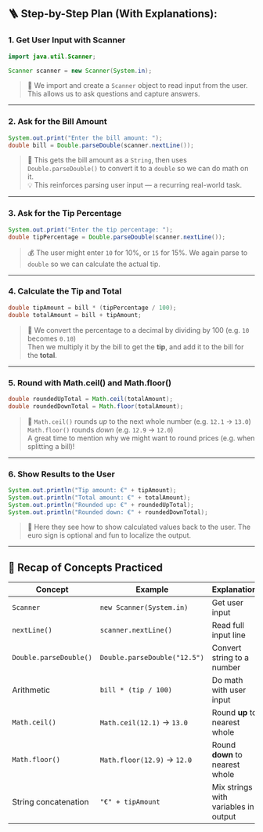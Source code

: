 ## 🪜 Step-by-Step Plan (With Explanations):

### **1. Get User Input with Scanner**

```java
import java.util.Scanner;

Scanner scanner = new Scanner(System.in);
```

> 🧠 We import and create a `Scanner` object to read input from the user. This allows us to ask questions and capture answers.

---

### **2. Ask for the Bill Amount**

```java
System.out.print("Enter the bill amount: ");
double bill = Double.parseDouble(scanner.nextLine());
```

> 🧾 This gets the bill amount as a `String`, then uses `Double.parseDouble()` to convert it to a `double` so we can do math on it.  
> 💡 This reinforces parsing user input — a recurring real-world task.

---

### **3. Ask for the Tip Percentage**

```java
System.out.print("Enter the tip percentage: ");
double tipPercentage = Double.parseDouble(scanner.nextLine());
```

> 💰 The user might enter `10` for 10%, or `15` for 15%. We again parse to `double` so we can calculate the actual tip.

---

### **4. Calculate the Tip and Total**

```java
double tipAmount = bill * (tipPercentage / 100);
double totalAmount = bill + tipAmount;
```

> 🧮 We convert the percentage to a decimal by dividing by 100 (e.g. `10` becomes `0.10`)  
> Then we multiply it by the bill to get the **tip**, and add it to the bill for the **total**.

---

### **5. Round with Math.ceil() and Math.floor()**

```java
double roundedUpTotal = Math.ceil(totalAmount);
double roundedDownTotal = Math.floor(totalAmount);
```

> 🔢 `Math.ceil()` rounds *up* to the next whole number (e.g. `12.1` → `13.0`)  
> `Math.floor()` rounds *down* (e.g. `12.9` → `12.0`)  
> A great time to mention why we might want to round prices (e.g. when splitting a bill)!

---

### **6. Show Results to the User**

```java
System.out.println("Tip amount: €" + tipAmount);
System.out.println("Total amount: €" + totalAmount);
System.out.println("Rounded up: €" + roundedUpTotal);
System.out.println("Rounded down: €" + roundedDownTotal);
```

> 💬 Here they see how to show calculated values back to the user. The euro sign is optional and fun to localize the output.

---

## 🔁 Recap of Concepts Practiced

| Concept | Example | Explanation |
|--------|---------|-------------|
| `Scanner` | `new Scanner(System.in)` | Get user input |
| `nextLine()` | `scanner.nextLine()` | Read full input line |
| `Double.parseDouble()` | `Double.parseDouble("12.5")` | Convert string to a number |
| Arithmetic | `bill * (tip / 100)` | Do math with user input |
| `Math.ceil()` | `Math.ceil(12.1)` → `13.0` | Round **up** to nearest whole |
| `Math.floor()` | `Math.floor(12.9)` → `12.0` | Round **down** to nearest whole |
| String concatenation | `"€" + tipAmount` | Mix strings with variables in output |
